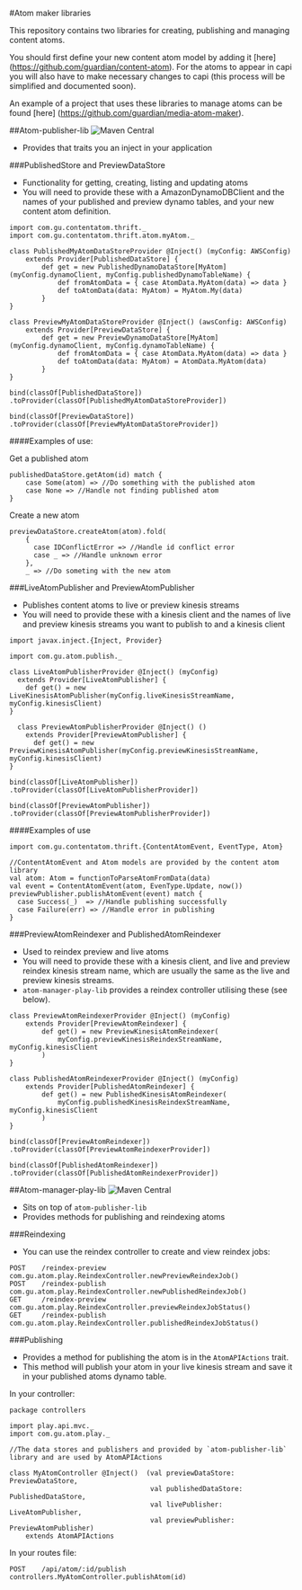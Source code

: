 #Atom maker libraries

This repository contains two libraries for creating, publishing and managing content atoms.

You should first define your new content atom model by adding it [here] (https://github.com/guardian/content-atom).
For the atoms to appear in capi you will also have to make necessary changes to capi (this process will be simplified and documented soon).

An example of a project that uses these libraries to manage atoms can be found [here] (https://github.com/guardian/media-atom-maker).

##Atom-publisher-lib ![Maven Central](https://maven-badges.herokuapp.com/maven-central/com.gu/atom-publisher-lib_2.11/badge.svg)
- Provides that traits you an inject in your application

###PublishedStore and PreviewDataStore
- Functionality for getting, creating, listing and updating atoms
- You will need to provide these with a AmazonDynamoDBClient and the names of your published and preview
dynamo tables, and your new content atom definition.

```
import com.gu.contentatom.thrift._
import com.gu.contentatom.thrift.atom.myAtom._

class PublishedMyAtomDataStoreProvider @Inject() (myConfig: AWSConfig)
    extends Provider[PublishedDataStore] {
        def get = new PublishedDynamoDataStore[MyAtom](myConfig.dynamoClient, myConfig.publishedDynamoTableName) {
            def fromAtomData = { case AtomData.MyAtom(data) => data }
            def toAtomData(data: MyAtom) = MyAtom.My(data)
        }
}

class PreviewMyAtomDataStoreProvider @Inject() (awsConfig: AWSConfig)
    extends Provider[PreviewDataStore] {
        def get = new PreviewDynamoDataStore[MyAtom](myConfig.dynamoClient, myConfig.dynamoTableName) {
            def fromAtomData = { case AtomData.MyAtom(data) => data }
            def toAtomData(data: MyAtom) = AtomData.MyAtom(data)
        }
}
```

```
bind(classOf[PublishedDataStore])
.toProvider(classOf[PublishedMyAtomDataStoreProvider])

bind(classOf[PreviewDataStore])
.toProvider(classOf[PreviewMyAtomDataStoreProvider])
```


####Examples of use:

Get a published atom
```
publishedDataStore.getAtom(id) match {
    case Some(atom) => //Do something with the published atom
    case None => //Handle not finding published atom
}
```

Create a new atom
```
previewDataStore.createAtom(atom).fold(
    {
      case IDConflictError => //Handle id conflict error
      case _ => //Handle unknown error
    },
    _ => //Do someting with the new atom

```

###LiveAtomPublisher and PreviewAtomPublisher
- Publishes content atoms to live or preview kinesis streams
- You will need to provide these with a kinesis client and the names of live and preview kinesis streams
you want to publish to and a kinesis client

```
import javax.inject.{Inject, Provider}

import com.gu.atom.publish._

class LiveAtomPublisherProvider @Inject() (myConfig)
  extends Provider[LiveAtomPublisher] {
    def get() = new LiveKinesisAtomPublisher(myConfig.liveKinesisStreamName, myConfig.kinesisClient)
}

  class PreviewAtomPublisherProvider @Inject() ()
    extends Provider[PreviewAtomPublisher] {
      def get() = new PreviewKinesisAtomPublisher(myConfig.previewKinesisStreamName, myConfig.kinesisClient)
}
```

```
bind(classOf[LiveAtomPublisher])
.toProvider(classOf[LiveAtomPublisherProvider])

bind(classOf[PreviewAtomPublisher])
.toProvider(classOf[PreviewAtomPublisherProvider])
```

####Examples of use
```
import com.gu.contentatom.thrift.{ContentAtomEvent, EventType, Atom}

//ContentAtomEvent and Atom models are provided by the content atom library
val atom: Atom = functionToParseAtomFromData(data)
val event = ContentAtomEvent(atom, EvenType.Update, now())
previewPublisher.publishAtomEvent(event) match {
  case Success(_)  => //Handle publishing successfully
  case Failure(err) => //Handle error in publishing
}
```


###PreviewAtomReindexer and PublishedAtomReindexer
- Used to reindex preview and live atoms
- You will need to provide these with a kinesis client, and live and preview reindex kinesis stream name, which are usually
the same as the live and preview kinesis streams.
- `atom-manager-play-lib` provides a reindex controller utilising these (see below).

```
class PreviewAtomReindexerProvider @Inject() (myConfig)
    extends Provider[PreviewAtomReindexer] {
        def get() = new PreviewKinesisAtomReindexer(
            myConfig.previewKinesisReindexStreamName, myConfig.kinesisClient
        )
}

class PublishedAtomReindexerProvider @Inject() (myConfig)
    extends Provider[PublishedAtomReindexer] {
        def get() = new PublishedKinesisAtomReindexer(
            myConfig.publishedKinesisReindexStreamName, myConfig.kinesisClient
        )
}

```

```
bind(classOf[PreviewAtomReindexer])
.toProvider(classOf[PreviewAtomReindexerProvider])

bind(classOf[PublishedAtomReindexer])
.toProvider(classOf[PublishedAtomReindexerProvider])
```
##Atom-manager-play-lib ![Maven Central](https://maven-badges.herokuapp.com/maven-central/com.gu/atom-manager-play_2.11/badge.svg)
- Sits on top of `atom-publisher-lib`
- Provides methods for publishing and reindexing atoms

###Reindexing
- You can use the reindex controller to create and view reindex jobs:

```
POST    /reindex-preview                com.gu.atom.play.ReindexController.newPreviewReindexJob()
POST    /reindex-publish                com.gu.atom.play.ReindexController.newPublishedReindexJob()
GET     /reindex-preview                com.gu.atom.play.ReindexController.previewReindexJobStatus()
GET     /reindex-publish                com.gu.atom.play.ReindexController.publishedReindexJobStatus()
```

###Publishing
- Provides a method for publishing the atom is in the `AtomAPIActions` trait.
- This method will publish your atom in your live kinesis stream and save it in your
published atoms dynamo table.

In your controller:

```
package controllers

import play.api.mvc._
import com.gu.atom.play._

//The data stores and publishers and provided by `atom-publisher-lib` library and are used by AtomAPIActions

class MyAtomController @Inject()  (val previewDataStore: PreviewDataStore,
                                   val publishedDataStore: PublishedDataStore,
                                   val livePublisher: LiveAtomPublisher,
                                   val previewPublisher: PreviewAtomPublisher)
    extends AtomAPIActions
```

In your routes file:
```
POST    /api/atom/:id/publish           controllers.MyAtomController.publishAtom(id)
```

